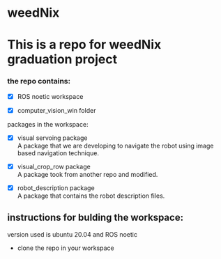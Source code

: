 # weedNix


# This is a repo for weedNix graduation project

### the repo contains:

- [x] ROS noetic workspace
- [x] computer_vision_win folder



packages in the workspace:

- [x] visual servoing package \
A package that we are developing to navigate the robot using image based navigation technique.

- [X] visual_crop_row package\
   A package took from another repo and modified. 
- [X] robot_description package\
   A package that contains the robot description files.



## instructions for bulding the workspace:

version used is ubuntu 20.04 and ROS noetic                                        

- clone the repo in your workspace


